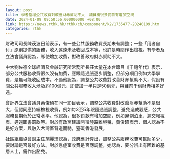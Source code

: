 ```yaml
---
layout: post
title: 學者指增公共收費對改善財赤幫助不大　議員稱很多罰款有增加空間
date: 2024-01-09 09:50:56.000000000 +08:00
link: https://news.rthk.hk/rthk/ch/component/k2/1735477-20240109.htm
categories: rthk
---
```


財政司司長陳茂波日前表示，有一些公共服務收費長期未有調整；一些「用者自付」原則提供的服務，收入遠遠未及收回成本等，也許是時間作出檢視。有學者及立法會議員認為，即使增加收費，對改善政府財赤幫助不大。

中大劉佐德全球經濟及金融研究所常務所長莊太量在本台節目《千禧年代》表示，部分公共服務收費很久沒有加費，應跟隨通脹逐步調整，但部分項目例如大學學費，是無可能收回成本。不過他認為，調整公共收費對改善財赤幫助不大，假設有關公共服務收入涉及約100億元，即使加一半只是50億元，與目前千億財赤相差好遠。

會計界立法會議員黃俊碩在同一節目表示，調整公共收費對改善財赤幫助不是很大，但認同應持續檢視收費，例如每3至5年跟隨通脹調整，避免造成觀感，公共服務長期低於正常水平。他認為，很多罰款有增加空間，例如違例泊車、遲交報稅表、遲還圖書罰款等。對於有政黨建議開徵陸路離境稅，黃俊碩表示，個人認為不是好方案，與融入大灣區背道而馳，窒礙香港發展。

社區組織協會副主任施麗珊認為，政府應計算出，調整公共服務收費可幫助多少，要討論是否最好方法。對於急症室收費是否應調整，她認為，要分辨出有困難的基層人士，需作出豁免。
